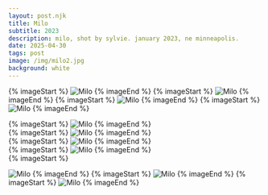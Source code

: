 ```yaml
---
layout: post.njk
title: Milo 
subtitle: 2023
description: milo, shot by sylvie. january 2023, ne minneapolis.
date: 2025-04-30
tags: post
image: /img/milo2.jpg
background: white
---
```

<div class="columns-1 sm:columns-2 md:columns-3 gap-4 space-y-4">
{% imageStart %}
<img class="w-full" src="/img/milo1.jpg" alt="Milo" />
{% imageEnd %}  
{% imageStart %}
<img class="w-full" src="/img/milo4.jpg" alt="Milo" />
{% imageEnd %}  
{% imageStart %}
<img class="w-full" src="/img/milo7.jpg" alt="Milo" />
{% imageEnd %}  
{% imageStart %}
<img class="w-full" src="/img/milo10.jpg" alt="Milo" />
{% imageEnd %}  

{% imageStart %}
<img class="w-full" src="/img/milo2.jpg" alt="Milo" />
{% imageEnd %}  
{% imageStart %}
<img class="w-full" src="/img/milo5.jpg" alt="Milo" />
{% imageEnd %}  
{% imageStart %}
<img class="w-full" src="/img/milo8.jpg" alt="Milo" />
{% imageEnd %}  
{% imageStart %}
<img class="w-full" src="/img/milo11.jpg" alt="Milo" />
{% imageEnd %}  
{% imageStart %}

<img class="w-full" src="/img/milo3.jpg" alt="Milo" />
{% imageEnd %}  
{% imageStart %}
<img class="w-full" src="/img/milo6.jpg" alt="Milo" />
{% imageEnd %}  
{% imageStart %}
<img class="w-full" src="/img/milo9.jpg" alt="Milo" />
{% imageEnd %}  
</div>